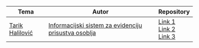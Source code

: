 <table>
    <thead>
        <tr>
            <th>Tema</th>
            <th>Autor</th>
            <th>Repository</th>
        </tr>
    </thead>
    <tbody>
        <tr>
            <td><a href="https://github.com/TarikHalilovic">Tarik Halilović</a></td>
            <td><a href="./IB170222.pdf">Informacijski sistem za evidenciju prisustva osoblja</a></td>
            <td>
				<a href="https://github.com/TarikHalilovic/Face-Recognition-Attendance-System">Link 1</a><br />
				<a href="https://github.com/TarikHalilovic/Automated-Attendance-System-Backend">Link 2</a><br />
				<a href="https://github.com/TarikHalilovic/Automated-Attendance-System-Frontend">Link 3</a>
			</td>
        </tr>
    </tbody>
<table>
